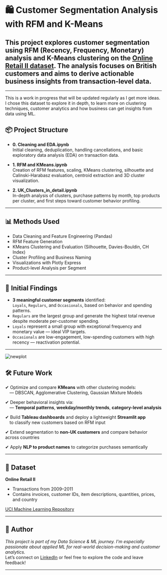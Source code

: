 # 🛍 Customer Segmentation Analysis with RFM and K-Means

This project explores customer segmentation using **RFM (Recency, Frequency, Monetary)** analysis and **K-Means clustering** on the [Online Retail II dataset](https://archive.ics.uci.edu/dataset/502/online+retail+ii). The analysis focuses on British customers and aims to derive actionable business insights from transaction-level data.
---

* * *
This is a work in progress that will be updated regularly as I get more ideas. 
I chose this dataset to explore it in depth, to learn more on clustering techniques, customer analytics and how business can get insights from data using ML. 

## 📦 Project Structure

- **0. Cleaning and EDA.ipynb**  
  Initial cleaning, deduplication, handling cancellations, and basic exploratory data analysis (EDA) on transaction data.

- **1. RFM and KMeans.ipynb**  
  Creation of RFM features, scaling, KMeans clustering, silhouette and Calinski-Harabasz evaluation, centroid extraction and 3D cluster visualization.

- **2. UK_Clusters_in_detail.ipynb**  
  In-depth analysis of clusters, purchase patterns by month, top products per cluster, and first steps toward customer behavior profiling.

---

## 📊 Methods Used

- Data Cleaning and Feature Engineering (Pandas)
- RFM Feature Generation
- KMeans Clustering and Evaluation (Silhouette, Davies-Bouldin, CH Index)
- Cluster Profiling and Business Naming
- Visualizations with Plotly Express
- Product-level Analysis per Segment

---

## 🧠 Initial Findings

- **3 meaningful customer segments** identified:  
  `Loyals`, `Regulars`, and `Occasionals`, based on behavior and spending patterns.
- `Regulars` are the largest group and generate the highest total revenue despite moderate per-customer spending.
- `Loyals` represent a small group with exceptional frequency and monetary value — ideal VIP targets.
- `Occasionals` are low-engagement, low-spending customers with high recency — reactivation potential.

---
![newplot](https://github.com/user-attachments/assets/d0b85b21-7334-4006-8e70-6d6271cfdf4d)



## 🛠️ Future Work

✔ Optimize and compare **KMeans** with other clustering models:  
&emsp;— DBSCAN, Agglomerative Clustering, Gaussian Mixture Models

✔ Deeper behavioral insights via:  
&emsp;— **Temporal patterns**, **weekday/monthly trends**, **category-level analysis**

✔ Build **Tableau dashboards** and deploy a lightweight **Streamlit app**  
&emsp;to classify new customers based on RFM input

✔ Extend segmentation to **non-UK customers** and compare behavior across countries

✔ Apply **NLP to product names** to categorize purchases semantically

---

## 📁 Dataset

**Online Retail II**  
- Transactions from 2009–2011  
- Contains invoices, customer IDs, item descriptions, quantities, prices, and country

[UCI Machine Learning Repository](https://archive.ics.uci.edu/dataset/502/online+retail+ii)

---

## 💬 Author

*This project is part of my Data Science & ML journey. I'm especially passionate about applied ML for real-world decision-making and customer analytics.*  
Let’s connect on [LinkedIn](https://www.linkedin.com/in/nataliia-popkova) or feel free to explore the code and leave feedback!

---
